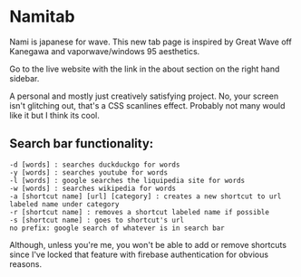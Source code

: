 # Namitab

Nami is japanese for wave. This new tab page is inspired by Great Wave off Kanegawa and vaporwave/windows 95 aesthetics.

Go to the live website with the link in the about section on the right hand sidebar.

A personal and mostly just creatively satisfying project. No, your screen isn't glitching out, that's a CSS scanlines effect. Probably not many would like it but I think its cool.

## Search bar functionality:
```
-d [words] : searches duckduckgo for words
-y [words] : searches youtube for words
-l [words] : google searches the liquipedia site for words
-w [words] : searches wikipedia for words
-a [shortcut name] [url] [category] : creates a new shortcut to url labeled name under category
-r [shortcut name] : removes a shortcut labeled name if possible
-s [shortcut name] : goes to shortcut's url
no prefix: google search of whatever is in search bar
```

Although, unless you're me, you won't be able to add or remove shortcuts since I've locked that feature with firebase authentication for obvious reasons. 
